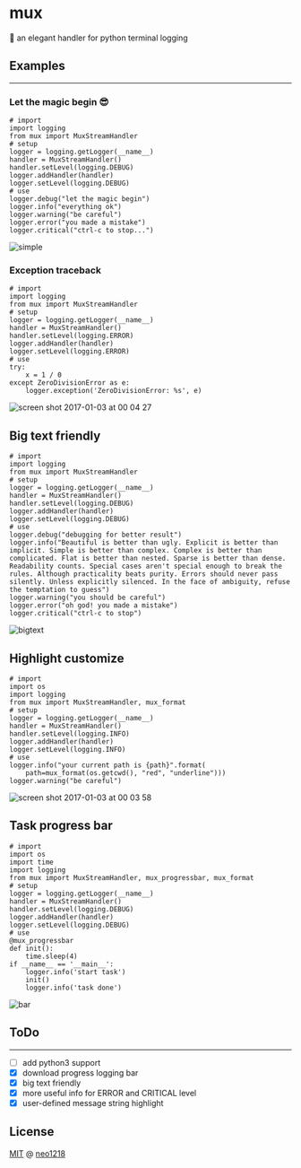 # mux

💋 an elegant handler for python terminal logging

## Examples
<hr/>

### Let the magic begin 😎

    # import
    import logging
    from mux import MuxStreamHandler
    # setup
    logger = logging.getLogger(__name__)
    handler = MuxStreamHandler()
    handler.setLevel(logging.DEBUG)
    logger.addHandler(handler)
    logger.setLevel(logging.DEBUG)
    # use
    logger.debug("let the magic begin")
    logger.info("everything ok")
    logger.warning("be careful")
    logger.error("you made a mistake")
    logger.critical("ctrl-c to stop...")

![simple](https://cloud.githubusercontent.com/assets/10671733/21593016/e53ac9e6-d14d-11e6-8b65-499a85095094.png)

### Exception traceback

    # import
    import logging
    from mux import MuxStreamHandler
    # setup
    logger = logging.getLogger(__name__)
    handler = MuxStreamHandler()
    handler.setLevel(logging.ERROR)
    logger.addHandler(handler)
    logger.setLevel(logging.ERROR)
    # use
    try:
        x = 1 / 0
    except ZeroDivisionError as e:
        logger.exception('ZeroDivisionError: %s', e)

![screen shot 2017-01-03 at 00 04 27](https://cloud.githubusercontent.com/assets/10671733/21593024/fbf74f56-d14d-11e6-8955-0b08fd84cbfb.png)

##  Big text friendly

    # import
    import logging
    from mux import MuxStreamHandler
    # setup
    logger = logging.getLogger(__name__)
    handler = MuxStreamHandler()
    handler.setLevel(logging.DEBUG)
    logger.addHandler(handler)
    logger.setLevel(logging.DEBUG)
    # use
    logger.debug("debugging for better result")
    logger.info("Beautiful is better than ugly. Explicit is better than implicit. Simple is better than complex. Complex is better than complicated. Flat is better than nested. Sparse is better than dense. Readability counts. Special cases aren't special enough to break the rules. Although practicality beats purity. Errors should never pass silently. Unless explicitly silenced. In the face of ambiguity, refuse the temptation to guess")
    logger.warning("you should be careful")
    logger.error("oh god! you made a mistake")
    logger.critical("ctrl-c to stop")

![bigtext](https://cloud.githubusercontent.com/assets/10671733/21593033/0e8b2318-d14e-11e6-872a-6887e0c03a6e.png)

## Highlight customize

    # import
    import os
    import logging
    from mux import MuxStreamHandler, mux_format
    # setup
    logger = logging.getLogger(__name__)
    handler = MuxStreamHandler()
    handler.setLevel(logging.INFO)
    logger.addHandler(handler)
    logger.setLevel(logging.INFO)
    # use
    logger.info("your current path is {path}".format(
        path=mux_format(os.getcwd(), "red", "underline")))
    logger.warning("be careful")

![screen shot 2017-01-03 at 00 03 58](https://cloud.githubusercontent.com/assets/10671733/21593163/2cbf7fc2-d14f-11e6-85fb-ab551b3e06a4.png)

## Task progress bar

    # import
    import os
    import time
    import logging
    from mux import MuxStreamHandler, mux_progressbar, mux_format
    # setup
    logger = logging.getLogger(__name__)
    handler = MuxStreamHandler()
    handler.setLevel(logging.DEBUG)
    logger.addHandler(handler)
    logger.setLevel(logging.DEBUG)
    # use
    @mux_progressbar
    def init():
        time.sleep(4)
    if __name__ == '__main__':
        logger.info('start task')
        init()
        logger.info('task done')

![bar](https://cloud.githubusercontent.com/assets/10671733/21593157/19bcd294-d14f-11e6-9720-10caeffba8a6.gif)

## ToDo
<hr/>

+ [ ] add python3 support
+ [x] download progress logging bar
+ [x] big text friendly
+ [x] more useful info for ERROR and CRITICAL level
+ [x] user-defined message string highlight

## License

[MIT](https://github.com/neo1218/mux/blob/master/LICENSE) @ [neo1218](https://github.com/neo1218)
